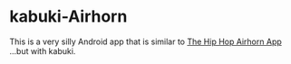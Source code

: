 # kabuki-Airhorn
This is a very silly Android app that is similar to [The Hip Hop Airhorn App](https://play.google.com/store/apps/details?id=com.mattsbecker.hiphopairhorn&amp;hl=en ) ...but with kabuki.

